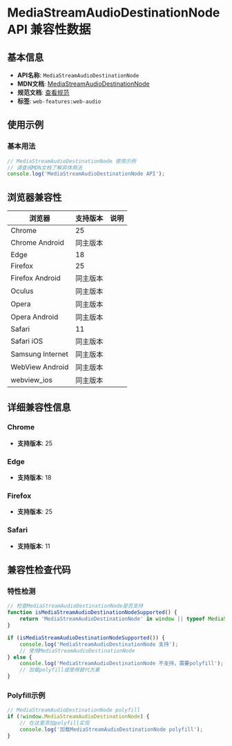 # MediaStreamAudioDestinationNode API 兼容性数据

## 基本信息

- **API名称**: `MediaStreamAudioDestinationNode`
- **MDN文档**: [MediaStreamAudioDestinationNode](https://developer.mozilla.org/docs/Web/API/MediaStreamAudioDestinationNode)
- **规范文档**: [查看规范](https://webaudio.github.io/web-audio-api/#MediaStreamAudioDestinationNode)
- **标签**: `web-features:web-audio`

## 使用示例

### 基本用法

```javascript
// MediaStreamAudioDestinationNode 使用示例
// 请查阅MDN文档了解具体用法
console.log('MediaStreamAudioDestinationNode API');
```

## 浏览器兼容性

| 浏览器 | 支持版本 | 说明 |
|--------|----------|------|
| Chrome | 25 |  |
| Chrome Android | 同主版本 |  |
| Edge | 18 |  |
| Firefox | 25 |  |
| Firefox Android | 同主版本 |  |
| Oculus | 同主版本 |  |
| Opera | 同主版本 |  |
| Opera Android | 同主版本 |  |
| Safari | 11 |  |
| Safari iOS | 同主版本 |  |
| Samsung Internet | 同主版本 |  |
| WebView Android | 同主版本 |  |
| webview_ios | 同主版本 |  |

## 详细兼容性信息

### Chrome

- **支持版本**: 25

### Edge

- **支持版本**: 18

### Firefox

- **支持版本**: 25

### Safari

- **支持版本**: 11

## 兼容性检查代码

### 特性检测

```javascript
// 检查MediaStreamAudioDestinationNode是否支持
function isMediaStreamAudioDestinationNodeSupported() {
    return 'MediaStreamAudioDestinationNode' in window || typeof MediaStreamAudioDestinationNode !== 'undefined';
}

if (isMediaStreamAudioDestinationNodeSupported()) {
    console.log('MediaStreamAudioDestinationNode 支持');
    // 使用MediaStreamAudioDestinationNode
} else {
    console.log('MediaStreamAudioDestinationNode 不支持，需要polyfill');
    // 加载polyfill或使用替代方案
}
```

### Polyfill示例

```javascript
// MediaStreamAudioDestinationNode polyfill
if (!window.MediaStreamAudioDestinationNode) {
    // 在这里添加polyfill实现
    console.log('加载MediaStreamAudioDestinationNode polyfill');
}
```

